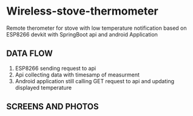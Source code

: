# Wireless-stove-thermometer
Remote therometer for stove with low temperature notification based on ESP8266 devkit with SpringBoot api and android Application

## DATA FLOW
1. ESP8266 sending request to api 
2. Api collecting data with timesamp of measurment
3. Android application still calling GET request to api and updating displayed temperature

## SCREENS AND PHOTOS
